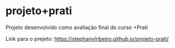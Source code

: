 # projeto+prati
Projeto desenvolvido como avaliação final do curso +Prati

Link para o prejeto: https://stephanylribeiro.github.io/projeto-prati/
